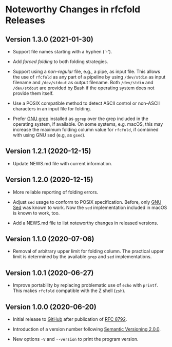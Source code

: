 # Noteworthy Changes in rfcfold Releases

## Version 1.3.0 (2021-01-30)

* Support file names starting with a hyphen ('-').

* Add *forced folding* to both folding strategies.

* Support using a *non-regular* file, e.g., a pipe, as input file.
  This allows the use of `rfcfold` as any part of a pipeline by using
  `/dev/stdin` as input filename and `/dev/stdout` as output filename.
  Both `/dev/stdin` and `/dev/stdout` are provided by Bash if the
  operating system does not provide them itself.

* Use a POSIX compatible method to detect ASCII control or non-ASCII characters
  in an input file for folding.

* Prefer [GNU grep](https://www.gnu.org/software/grep/) installed as `ggrep`
  over the grep included in the operating system, if available.  On some
  systems, e.g. macOS, this may increase the maximum folding column value for
  `rfcfold`, if combined with using GNU sed (e.g, as `gsed`).

## Version 1.2.1 (2020-12-15)

* Update NEWS.md file with current information.

## Version 1.2.0 (2020-12-15)

* More reliable reporting of folding errors.

* Adjust `sed` usage to conform to POSIX specification.  Before, only
  [GNU Sed](https://www.gnu.org/software/sed/) was known to work.
  Now the `sed` implementation included in macOS is known to work, too.

* Add a NEWS.md file to list noteworthy changes in released versions.

## Version 1.1.0 (2020-07-06)

* Removal of arbitrary upper limit for folding column.  The practical upper
  limit is determined by the available `grep` and `sed` implementations.

## Version 1.0.1 (2020-06-27)

* Improve portability by replacing problematic use of `echo` with `printf`.
  This makes `rfcfold` compatible with the Z shell (`zsh`).

## Version 1.0.0 (2020-06-20)

* Initial release to [GitHub](https://github.com/ietf-tools/rfcfold)
  after publication of [RFC 8792](https://www.rfc-editor.org/info/rfc8792).

* Introduction of a version number following
  [Semantic Versioning 2.0.0](https://semver.org/spec/v2.0.0.html).

* New options `-V` and `--version` to print the program version.
